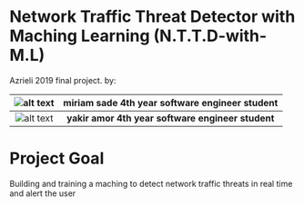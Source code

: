 # Network Traffic Threat Detector with Maching Learning (N.T.T.D-with-M.L)
Azrieli 2019 final project.
by:


|![alt text](https://avatars1.githubusercontent.com/u/37296653?s=75)|**miriam sade 4th year software engineer student**|
|:---:|:---:|
|![alt text](https://avatars3.githubusercontent.com/u/12849581?s=75&u=9951e10d52c292f251c1fcee7a05346f70f5b6d8&v=4)|**yakir amor 4th year software engineer student**|



# Project Goal
Building and training a maching to detect network traffic threats in real time and alert the user

